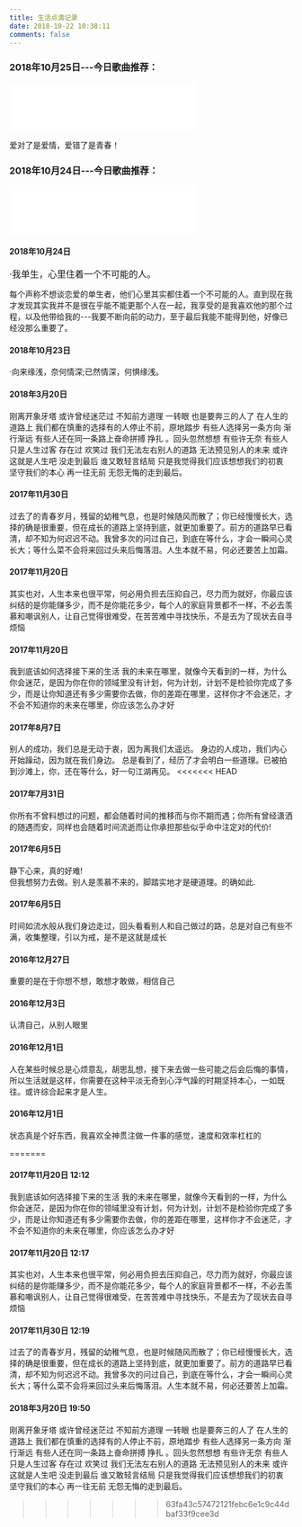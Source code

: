 ```yaml
---
title: 生活点滴记录
date: 2018-10-22 10:38:11 
comments: false
---
```

### 2018年10月25日---今日歌曲推荐：
<iframe frameborder="no" border="0" marginwidth="0" marginheight="0" width=330 height=86 src="//music.163.com/outchain/player?type=2&id=399353833&auto=0&height=66"> </iframe>

爱对了是爱情，爱错了是青春！

### 2018年10月24日---今日歌曲推荐：

<iframe frameborder="no" border="0" marginwidth="0" marginheight="0" width=330 height=86 src="//music.163.com/outchain/player?type=2&amp;id=34723470&amp;auto=0&amp;height=66"> </iframe>

####  2018年10月24日

<font size=3>·我单生，心里住着一个不可能的人。</font>

每个声称不想谈恋爱的单生者，他们心里其实都住着一个不可能的人。直到现在我才发现其实我并不是很在乎能不能更那个人在一起，我享受的是我喜欢他的那个过程，以及他带给我的---我要不断向前的动力，至于最后我能不能得到他，好像已经没那么重要了。

#### 2018年10月23日

·向来缘浅，奈何情深;已然情深，何惧缘浅。

#### 2018年3月20日

刚离开象牙塔 或许曾经迷茫过 不知前方道理 一转眼 也是要奔三的人了 在人生的道路上  我们都在慎重的选择有的人停止不前，原地踏步  有些人选择另一条方向 渐行渐远 有些人还在同一条路上奋命拼搏 挣扎 。回头忽然想想  有些许无奈  有些人只是人生过客 存在过  欢笑过  我们无法左右别人的道路  无法预见别人的未来  或许这就是人生吧  没走到最后  谁又敢轻言结局  只是我觉得我们应该想想我们的初衷 坚守我们的本心 再一往无前 无怨无悔的走到最后。 

#### 2017年11月30日

过去了的青春岁月，残留的幼稚气息，也是时候随风而散了；你已经慢慢长大，选择的确是很重要，但在成长的道路上坚持到底，就更加重要了。前方的道路早已看清，却不知为何迟迟不动。我曾多次的问过自己，到底在等什么，才会一瞬间心灵长大；等什么菜不会将来回过头来后悔落泪。人生本就不易，何必还要苦上加霜。

#### 2017年11月20日

其实也对，人生本来也很平常，何必用负担去压抑自己，尽力而为就好，你最应该纠结的是你能赚多少，而不是你能花多少，每个人的家庭背景都不一样，不必去羡慕和嘲讽别人，让自己觉得很难受，在苦苦难中寻找快乐，不是去为了现状去自寻烦恼

#### 2017年11月20日

我到底该如何选择接下来的生活 
我的未来在哪里，就像今天看到的一样，为什么你会迷茫，是因为你在你的领域里没有计划，何为计划，计划不是检验你完成了多少，而是让你知道还有多少需要你去做，你的差距在哪里，这样你才不会迷茫，才不会不知道你的未来在哪里，你应该怎么办才好

#### 2017年8月7日

别人的成功，我们总是无动于衷，因为离我们太遥远。 
身边的人成功，我们内心开始躁动，因为就在我们身边。
总是看到了，经历了才会明白一些道理。已被拍到沙滩上，你，还在等什么，好一句江湖再见。
<<<<<<< HEAD

#### 2017年7月31日

你所有不曾料想过的问题，都会随着时间的推移而与你不期而遇；你所有曾经潇洒的随遇而安，同样也会随着时间流逝而让你承担那些似乎命中注定对的代价!
#### 2017年6月5日

静下心来，真的好难! <br/>但我想努力去做。别人是羡慕不来的，脚踏实地才是硬道理。的确如此.
#### 2017年6月5日
时间如流水般从我们身边走过，回头看看别人和自己做过的路，总是对自己有些不满，收集整理，引以为戒，是不是这就是成长

#### 2016年12月27日

重要的是在于你想不想，敢想才敢做，相信自己

#### 2016年12月3日
认清自己，从别人眼里

#### 2016年12月1日

人在某些时候总是心烦意乱，胡思乱想，接下来去做一些可能之后会后悔的事情，所以生活就是这样，你需要在这种平淡无奇到心浮气躁的时期坚持本心，一如既往。或许综合起来才是人生。
#### 2016年12月1日

状态真是个好东西，我喜欢全神贯注做一件事的感觉，速度和效率杠杠的

=======
#### 2017年11月20日 12:12

我到底该如何选择接下来的生活 
我的未来在哪里，就像今天看到的一样，为什么你会迷茫，是因为你在你的领域里没有计划，何为计划，计划不是检验你完成了多少，而是让你知道还有多少需要你去做，你的差距在哪里，这样你才不会迷茫，才不会不知道你的未来在哪里，你应该怎么办才好

#### 2017年11月20日 12:17

其实也对，人生本来也很平常，何必用负担去压抑自己，尽力而为就好，你最应该纠结的是你能赚多少，而不是你能花多少，每个人的家庭背景都不一样，不必去羡慕和嘲讽别人，让自己觉得很难受，在苦苦难中寻找快乐，不是去为了现状去自寻烦恼
#### 2017年11月30日 12:19

过去了的青春岁月，残留的幼稚气息，也是时候随风而散了；你已经慢慢长大，选择的确是很重要，但在成长的道路上坚持到底，就更加重要了。前方的道路早已看清，却不知为何迟迟不动。我曾多次的问过自己，到底在等什么，才会一瞬间心灵长大；等什么菜不会将来回过头来后悔落泪。人生本就不易，何必还要苦上加霜。

#### 2018年3月20日 19:50

刚离开象牙塔 或许曾经迷茫过 不知前方道理 一转眼 也是要奔三的人了 在人生的道路上  我们都在慎重的选择有的人停止不前，原地踏步  有些人选择另一条方向 渐行渐远 有些人还在同一条路上奋命拼搏 挣扎 。回头忽然想想  有些许无奈  有些人只是人生过客 存在过  欢笑过  我们无法左右别人的道路  无法预见别人的未来  或许这就是人生吧  没走到最后  谁又敢轻言结局  只是我觉得我们应该想想我们的初衷 坚守我们的本心 再一往无前 无怨无悔的走到最后。 
>>>>>>> 63fa43c57472121febc6e1c9c44dbaf33f9cee3d
